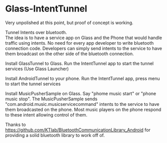 Glass-IntentTunnel
==================

Very unpolished at this point, but proof of concept is working.


Tunnel Intents over bluetooth.  
The idea is to have a service app on Glass and the Phone that would handle traffic using intents.  No need for every app developer to write bluetooth connection code.   Developers can simply send intents to the service to have them broadcast on the other side of the bluetooth connection. 



Install GlassTunnel to Glass.  Run the IntentTunnel app to start the tunnel services (Use Glass Launcher)

Install AndroidTunnel to your phone.  Run the IntentTunnel app, press menu to start the tunnel services

Install MusicPusherSample on Glass.  Say "phome music start" or "phone music stop".
The MusicPusherSample sends "com.android.music.musicservicecommand" intents to the service to have them broadcasted on the phone.  Most music players on the phone respond to these intent allowing control of them.


Thanks to https://github.com/KTlab/BluetoothCommunicationLibrary_Android for providing a solid bluetooth library to work off of.
